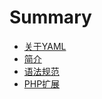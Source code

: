 # Summary

* [关于YAML](README.md)
* [简介](chapter1.md)
* [语法规范](yufaguifan.md)
* [PHP扩展](phpkuozhan.md)

